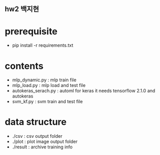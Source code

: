 ## hw2 백지현

# prerequisite
- pip install -r requirements.txt

# contents
- mlp_dynamic.py : mlp train file
- mlp_load.py : mlp load and test file
- autokeras_serach.py : automl for keras it needs tensorflow 2.1.0 and autokeras
- svm_kf.py : svm train and test file

# data structure
 - ./csv : csv output folder
 - ./plot : plot image output folder
 - ./result : archive training info